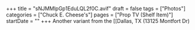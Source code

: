 +++
title = "sNJMMlpGp1EduLQL2f0C.avif"
draft = false
tags = ["Photos"]
categories = ["Chuck E. Cheese's"]
pages = ["Prop TV (Shelf Item)"]
startDate = ""
+++
Another variant from the [[Dallas, TX (13125 Montfort Dr)
